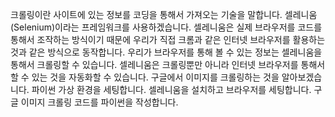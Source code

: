 크롤링이란 사이트에 있는 정보를 코딩을 통해서 가져오는 기술을 말합니다.
셀레니움(Selenium)이라는 프레임워크를 사용하겠습니다.
셀레니움은 실제 브라우저를 코드를 통해서 조작하는 방식이기 때문에 우리가 직접 크롬과 같은 인터넷 브라우저를 활용하는 것과 같은 방식으로 동작합니다.
우리가 브라우저를 통해 볼 수 있는 정보는 셀레니움을 통해서 크롤링할 수 있습니다.
셀레니움은 크롤링뿐만 아니라 인터넷 브라우저를 통해서 할 수 있는 것을 자동화할 수 있습니다.
구글에서 이미지를 크롤링하는 것을 알아보겠습니다.
파이썬 가상 환경을 세팅합니다.
셀레니움을 설치하고 브라우저를 세팅합니다.
구글 이미지 크롤링 코드를 파이썬을 작성합니다.
